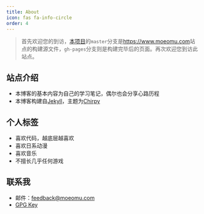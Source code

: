 ```yaml
---
title: About
icon: fas fa-info-circle
order: 4
---
```


> 首先欢迎您的到访，[本项目](https://github.com/BloveDawn/blovedawn.github.io)的`master`分支是<https://www.moeomu.com>站点的构建源文件，`gh-pages`分支则是构建完毕后的页面。再次欢迎您到访此站点。

## 站点介绍

- 本博客的基本内容为自己的学习笔记，偶尔也会分享心路历程
- 本博客构建自[Jekyll](https://jekyllrb.com/)，主题为[Chirpy](https://github.com/cotes2020/jekyll-theme-chirpy)

## 个人标签

- 喜欢代码，越底层越喜欢
- 喜欢日系动漫
- 喜欢音乐
- 不擅长几乎任何游戏

## 联系我

- 邮件：<feedback@moeomu.com>
- [GPG Key](/assets/Misaka_0x9A630CD2_public.asc)
